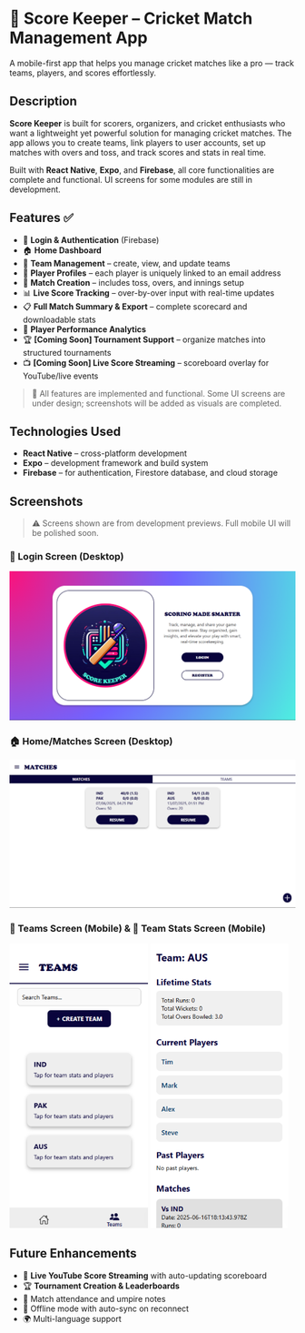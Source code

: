 # 🏏 Score Keeper – Cricket Match Management App

A mobile-first app that helps you manage cricket matches like a pro — track teams, players, and scores effortlessly.

## Description

**Score Keeper** is built for scorers, organizers, and cricket enthusiasts who want a lightweight yet powerful solution for managing cricket matches. The app allows you to create teams, link players to user accounts, set up matches with overs and toss, and track scores and stats in real time.

Built with **React Native**, **Expo**, and **Firebase**, all core functionalities are complete and functional. UI screens for some modules are still in development.

## Features ✅

- 🔐 **Login & Authentication** (Firebase)
- 🏠 **Home Dashboard**
- 👥 **Team Management** – create, view, and update teams
- 🧑 **Player Profiles** – each player is uniquely linked to an email address
- 🏏 **Match Creation** – includes toss, overs, and innings setup
- 📊 **Live Score Tracking** – over-by-over input with real-time updates
- 📋 **Full Match Summary & Export** – complete scorecard and downloadable stats
- 🧮 **Player Performance Analytics**
- 🏆 **[Coming Soon] Tournament Support** – organize matches into structured tournaments
- 📺 **[Coming Soon] Live Score Streaming** – scoreboard overlay for YouTube/live events

> 🔧 All features are implemented and functional. Some UI screens are under design; screenshots will be added as visuals are completed.

## Technologies Used

- **React Native** – cross-platform development
- **Expo** – development framework and build system
- **Firebase** – for authentication, Firestore database, and cloud storage

## Screenshots

> ⚠ Screens shown are from development previews. Full mobile UI will be polished soon.

### 🔐 Login Screen (Desktop)
![Login](Screenshots/ScreenShot_3.png)

### 🏠 Home/Matches Screen (Desktop)
![Home](Screenshots/ScreenShot_4.png)

### 👥 Teams Screen (Mobile) & 🧑 Team Stats Screen (Mobile)
<p float="left">
  <img src="Screenshots/ScreenShot_7.png" height="500" />
  <img src="Screenshots/ScreenShot_8.png" height="500" />
</p>

<!-- Match UI and stats screen images to be added later -->

## Future Enhancements

- 🎥 **Live YouTube Score Streaming** with auto-updating scoreboard
- 🏆 **Tournament Creation & Leaderboards**
- 🧾 Match attendance and umpire notes
- 📱 Offline mode with auto-sync on reconnect
- 🌍 Multi-language support
